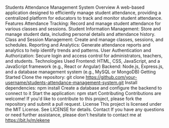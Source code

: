 Students Attendance Management System
Overview
A web-based application designed to efficiently manage student attendance, providing a centralized platform for educators to track and monitor student attendance.
Features
Attendance Tracking: Record and manage student attendance for various classes and sessions.
Student Information Management: Store and manage student data, including personal details and attendance history.
Class and Session Management: Create and manage classes, sessions, and schedules.
Reporting and Analytics: Generate attendance reports and analytics to help identify trends and patterns.
User Authentication and Authorization: Secure login and access control for administrators, teachers, and students.
Technologies Used
Frontend: HTML, CSS, JavaScript, and a JavaScript framework (e.g., React or Angular)
Backend: Node.js, Express.js, and a database management system (e.g., MySQL or MongoDB)
Getting Started
Clone the repository: git clone https://github.com/your-username/students-attendance-management-system.git
Install dependencies: npm install
Create a database and configure the backend to connect to it
Start the application: npm start
Contributing
Contributions are welcome! If you'd like to contribute to this project, please fork the repository and submit a pull request.
License
This project is licensed under the MIT License. See LICENSE for details.
Contact
If you have any questions or need further assistance, please don't hesitate to contact me at https://bit.ly/m/ekene
